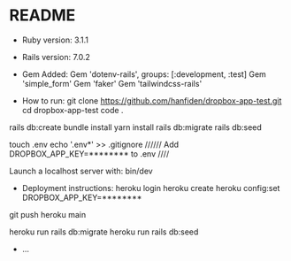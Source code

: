 # README

* Ruby version: 3.1.1
* Rails version: 7.0.2

* Gem Added:
Gem 'dotenv-rails', groups: [:development, :test]
Gem 'simple_form'
Gem 'faker'
Gem 'tailwindcss-rails'

* How to run:
git clone https://github.com/hanfiden/dropbox-app-test.git
cd dropbox-app-test
code .

rails db:create
bundle install
yarn install
rails db:migrate
rails db:seed

touch .env
echo '.env*' >> .gitignore
////// Add DROPBOX_APP_KEY=******** to .env ////

Launch a localhost server with:
bin/dev

* Deployment instructions:
heroku login
heroku create
heroku config:set DROPBOX_APP_KEY=********

git push heroku main

heroku run rails db:migrate
heroku run rails db:seed

* ...
